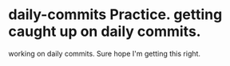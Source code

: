 # daily-commits Practice. getting caught up on daily commits.
working on daily commits. Sure hope I'm getting this right.
